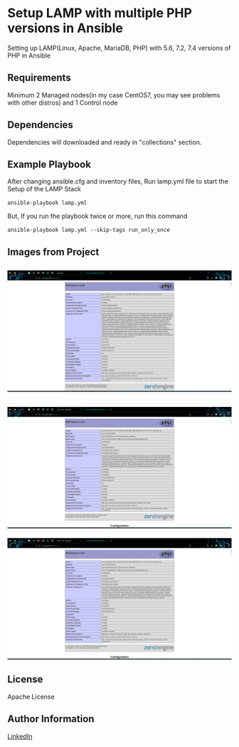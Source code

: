 Setup LAMP with multiple PHP versions in Ansible
=========

Setting up LAMP(Linux, Apache, MariaDB, PHP) with 5.6, 7.2, 7.4 versions of PHP in Ansible

Requirements
------------

Minimum 2 Managed nodes(in my case CentOS7, you may see problems with other distros) and 1 Control node 

Dependencies
------------

Dependencies will downloaded and ready in "collections" section.

Example Playbook
----------------

After changing ansible.cfg and inventory files, Run lamp.yml file to start the Setup of the LAMP Stack

    ansible-playbook lamp.yml

But, If you run the playbook twice or more, run this command

    ansible-playbook lamp.yml --skip-tags run_only_once
    
Images from Project
-------

![Image](images/php-56.png)
---
![Image](images/php-72.png)
---
![Image](images/php-74.png)

License
-------

Apache License

Author Information
------------------

[LinkedIn](https://www.linkedin.com/in/imannovv/)
